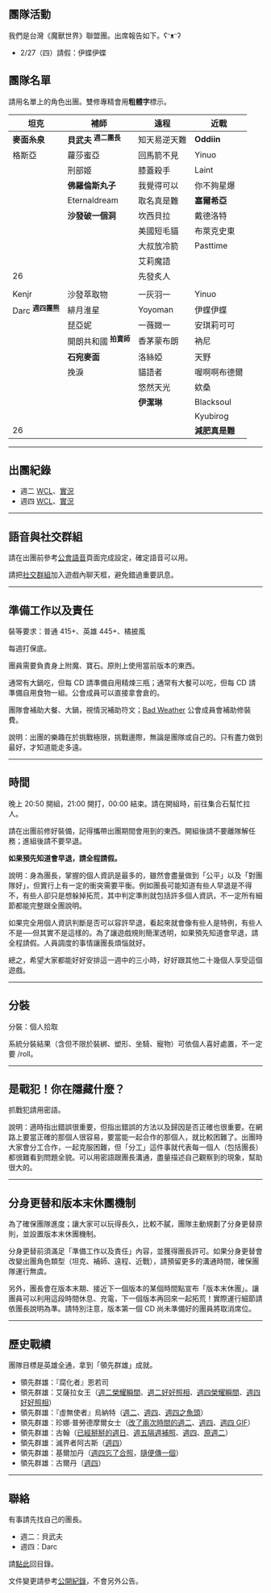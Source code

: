 ## 團隊活動

我們是台灣《魔獸世界》聯盟團。出席報告如下。ʕᵔᴥᵔʔ

- 2/27（四）請假：伊蝶伊蝶

## 團隊名單

請用名單上的角色出團。雙修專精會用**粗體字**標示。

| **坦克**                             | **補師**          | **遠程**                     | **近戰**    |
| ------------------------------------ | ----------------- | ---------------------------- | ----------- |
|  **麥面糸泉**   |  **貝武夫** <sup>**週二團長**</sup>     | 知天易逆天難                  | **Oddiin**  |
| 格斯亞                                |     蘿莎蜜亞      | 回馬箭不見                    |  Yinuo       |
|                                      |      刑部姬       | 膝蓋殺手                      | Laint       |
|                                      |  **佛羅倫斯丸子** |  我覺得可以                   |   你不夠星爆  |
|                                      | Eternaldream      | 取名真是難                    | **塞爾希亞** |
|                                      | **沙發破一個洞**  | 坎西貝拉                      |   戴德洛特   |
|                                      |                   | 美國短毛貓                    |  布萊克史東  |
|                                      |                   | 大叔放冷箭                    |   Pasttime  |
|                                      |                   | 艾莉魔語                      |             |
| 26                                   |                   | 先發炙人                      |             |
|                              |                                 |            |                |
| Kenjr                        | 沙發萃取物                       | 一灰羽一    | Yinuo         |
| Darc <sup>**週四團熊**</sup> | 緋月淮星                         | Yoyoman    | 伊蝶伊蝶        |
|                              | 琵亞妮                          | 一薇媺一    | 安琪莉可可      |
|                              | 開朗共和國 <sup>**拍賣師**</sup> | 香茅蒙布朗  | 衲尼            |
|                              | **石宛麥面**                    | 洛絲婭      | 天野           |
|                              | 挽淚                            | 貓語者      | 喔啊啊布德爾    |
|                              |                                 | 悠然天光    | 欸桑           |
|                              |                                 | **伊潔琳** | Blacksoul      |
|                              |                                 |            | Kyubirog       |
| 26                           |                                 |            | **減肥真是難** |

---

## 出團紀錄

- 週二 [WCL](https://www.warcraftlogs.com/user/reports-list/256518/)、[實況](https://www.twitch.tv/sleepingforest1230/videos)
- 週四 [WCL](https://www.warcraftlogs.com/user/reports-list/302729/)、[實況](https://www.twitch.tv/dalechou/videos)

--- 

## 語音與社交群組

請在出團前參考[公會語音](voicechat.html)頁面完成設定，確定語音可以用。

請把[社交群組](https://blizzard.com/invite/9EVogsdqA)加入遊戲內聊天框，避免錯過重要訊息。

---

## 準備工作以及責任

裝等要求：普通 415+、英雄 445+、橘披風

每週打保底。

團員需要負責身上附魔、寶石。原則上使用當前版本的東西。

通常有大鍋吃，但每 CD 請準備自用精煉三瓶；通常有大餐可以吃，但每 CD 請準備自用食物一組。公會成員可以直接拿會倉的。

團隊會補助大餐、大鍋，視情況補助符文；[Bad Weather](index.html) 公會成員會補助修裝費。

說明：出團的樂趣在於挑戰極限，挑戰邊際，無論是團隊或自己的。只有盡力做到最好，才知道能走多遠。

---

## 時間

晚上 20:50 開組，21:00 開打，00:00 結束。請在開組時，前往集合石幫忙拉人。

請在出團前修好裝備，記得攜帶出團期間會用到的東西。開組後請不要離隊解任務；進組後請不要早退。

**如果預先知道會早退，請全程請假。**

說明：身為團長，掌握的個人資訊是最多的，雖然會盡量做到「公平」以及「對團隊好」，但實行上有一定的衝突需要平衡。例如團長可能知道有些人早退是不得不，有些人卻只是想躲掉拓荒，其中判定準則就包括許多個人資訊，不一定所有細節都能完整跟全團說明。

如果完全用個人資訊判斷是否可以容許早退，看起來就會像有些人是特例，有些人不是──但其實不是這樣的。為了讓遊戲規則簡潔透明，如果預先知道會早退，請全程請假。人員調度的事情讓團長煩惱就好。

總之，希望大家都能好好安排這一週中的三小時，好好跟其他二十幾個人享受這個遊戲。

---
## 分裝

分裝：個人拾取

系統分裝結果（含但不限於裝綁、塑形、坐騎、寵物）可依個人喜好處置，不一定要 /roll。

---

## 是戰犯！你在隱藏什麼？

抓戰犯請用密語。

說明：適時指出錯誤很重要，但指出錯誤的方法以及歸因是否正確也很重要。在網路上要當正確的那個人很容易，要當能一起合作的那個人，就比較困難了。出團時大家會分工合作，一起克服困難，但「分工」這件事就代表每一個人（包括團長）都很難看到問題全貌。可以用密語跟團長溝通，盡量描述自己觀察到的現象，幫助很大的。

---

## 分身更替和版本末休團機制

為了確保團隊進度；讓大家可以玩得長久，比較不膩，團隊主動規劃了分身更替原則，並設置版本末休團機制。

分身更替前須滿足「準備工作以及責任」內容，並獲得團長許可。如果分身更替會改變出團角色類型（坦克、補師、遠程、近戰），請預留更多的溝通時間，確保團隊運行無虞。

另外，團長會在版本末期、接近下一個版本的某個時間點宣布「版本末休團」。讓團員可以利用這段時間休息、充電，下一個版本再回來一起拓荒！實際運行細節請依團長說明為準。請特別注意，版本第一個 CD 尚未準備好的團員將取消席位。

---

## 歷史戰績

團隊目標是英雄全通，拿到「領先群雄」成就。

- 領先群雄：『腐化者』恩若司
- 領先群雄：艾薩拉女王（[週二榮耀瞬間](img_aotc_azshara_tue.jpg)、[週二好好照相](img_aotc_azshara_tue2.jpg)、[週四榮耀瞬間](img_aotc_azshara_thu.jpg)、[週四好好照相](img_aotc_azshara_thu2.jpg)）
- 領先群雄：『虛無使者』烏納特（[週二](img_aotc_uunat_tue.jpg)、[週四](img_aotc_uunat_thu.jpg)、[週四之魚頭](img_aotc_uunat_thu2.jpg)）
- 領先群雄：珍娜‧普勞德摩爾女士（[改了兩次時間的週二](img_aotc_jaina_tue.jpg)、[週四](img_aotc_jaina_thu.jpg)、[週四 GIF](img_aotc_jaina_thu.gif)）
- 領先群雄：古翰（[已經掰掰的週日](img_aotc_ghuun_sun.jpg)、[週五隔週補照](img_aotc_ghuun_fri.jpg)、[週四](img_aotc_ghuun_thu.jpg)、[原週二](img_aotc_ghuun_tue.png)）
- 領先群雄：滅界者阿古斯（[週四](img_aotc_argus.jpg)）
- 領先群雄：基爾加丹（[週四忘了合照](img_aotc_kiljaeden.jpg)，[隨便傳一個](img_aotc_kiljaeden2.jpg)）
- 領先群雄：古爾丹（[週四](img_aotc_guldan.jpg)）

---

## 聯絡

有事請先找自己的團長。

- 週二：貝武夫
- 週四：Darc

請[點此](index.html)回目錄。

文件變更請參考[公開紀錄](https://github.com/badbadweather/badbadweather.github.io/commits/master/raid.md)，不會另外公告。
